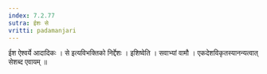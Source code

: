 ```yaml
---
index: 7.2.77
sutra: ईशः से
vritti: padamanjari
---
```


  ईश ऐश्वर्ये आदादिकः । से इत्यविभक्तिको निर्द्देशः । इशिष्वेति । सवाभ्यां वामौ । एकदेशविकृतस्यानन्यत्वात् सेशब्द एवायम् ॥